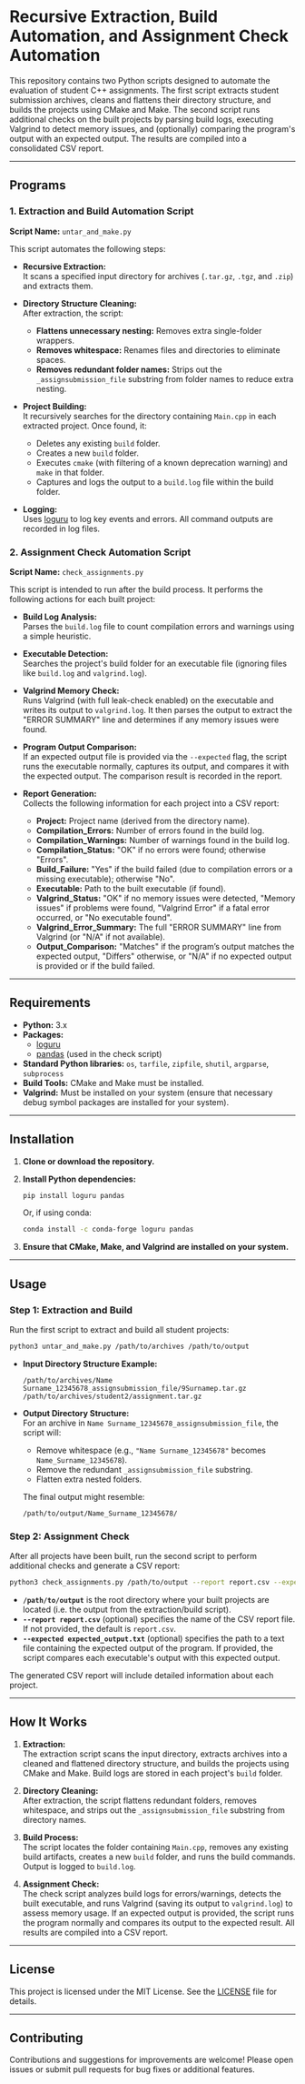 # Recursive Extraction, Build Automation, and Assignment Check Automation

This repository contains two Python scripts designed to automate the evaluation of student C++ assignments. The first script extracts student submission archives, cleans and flattens their directory structure, and builds the projects using CMake and Make. The second script runs additional checks on the built projects by parsing build logs, executing Valgrind to detect memory issues, and (optionally) comparing the program's output with an expected output. The results are compiled into a consolidated CSV report.

---

## Programs

### 1. Extraction and Build Automation Script

**Script Name:** `untar_and_make.py`

This script automates the following steps:

- **Recursive Extraction:**  
  It scans a specified input directory for archives (`.tar.gz`, `.tgz`, and `.zip`) and extracts them.

- **Directory Structure Cleaning:**  
  After extraction, the script:
  - **Flattens unnecessary nesting:** Removes extra single-folder wrappers.
  - **Removes whitespace:** Renames files and directories to eliminate spaces.
  - **Removes redundant folder names:** Strips out the `_assignsubmission_file` substring from folder names to reduce extra nesting.

- **Project Building:**  
  It recursively searches for the directory containing `Main.cpp` in each extracted project. Once found, it:
  - Deletes any existing `build` folder.
  - Creates a new `build` folder.
  - Executes `cmake` (with filtering of a known deprecation warning) and `make` in that folder.
  - Captures and logs the output to a `build.log` file within the build folder.

- **Logging:**  
  Uses [loguru](https://github.com/Delgan/loguru) to log key events and errors. All command outputs are recorded in log files.

### 2. Assignment Check Automation Script

**Script Name:** `check_assignments.py`

This script is intended to run after the build process. It performs the following actions for each built project:

- **Build Log Analysis:**  
  Parses the `build.log` file to count compilation errors and warnings using a simple heuristic.

- **Executable Detection:**  
  Searches the project's build folder for an executable file (ignoring files like `build.log` and `valgrind.log`).

- **Valgrind Memory Check:**  
  Runs Valgrind (with full leak-check enabled) on the executable and writes its output to `valgrind.log`. It then parses the output to extract the "ERROR SUMMARY" line and determines if any memory issues were found.

- **Program Output Comparison:**  
  If an expected output file is provided via the `--expected` flag, the script runs the executable normally, captures its output, and compares it with the expected output. The comparison result is recorded in the report.

- **Report Generation:**  
  Collects the following information for each project into a CSV report:
  - **Project:** Project name (derived from the directory name).
  - **Compilation_Errors:** Number of errors found in the build log.
  - **Compilation_Warnings:** Number of warnings found in the build log.
  - **Compilation_Status:** "OK" if no errors were found; otherwise "Errors".
  - **Build_Failure:** "Yes" if the build failed (due to compilation errors or a missing executable); otherwise "No".
  - **Executable:** Path to the built executable (if found).
  - **Valgrind_Status:** "OK" if no memory issues were detected, "Memory issues" if problems were found, "Valgrind Error" if a fatal error occurred, or "No executable found".
  - **Valgrind_Error_Summary:** The full "ERROR SUMMARY" line from Valgrind (or "N/A" if not available).
  - **Output_Comparison:** "Matches" if the program’s output matches the expected output, "Differs" otherwise, or "N/A" if no expected output is provided or if the build failed.

---

## Requirements

- **Python:** 3.x  
- **Packages:**
  - [loguru](https://pypi.org/project/loguru/)
  - [pandas](https://pandas.pydata.org/) (used in the check script)
- **Standard Python libraries:** `os`, `tarfile`, `zipfile`, `shutil`, `argparse`, `subprocess`
- **Build Tools:** CMake and Make must be installed.
- **Valgrind:** Must be installed on your system (ensure that necessary debug symbol packages are installed for your system).

---

## Installation

1. **Clone or download the repository.**

2. **Install Python dependencies:**

   ```bash
   pip install loguru pandas
   ```
   
   Or, if using conda:
   
   ```bash
   conda install -c conda-forge loguru pandas
   ```

3. **Ensure that CMake, Make, and Valgrind are installed on your system.**

---

## Usage

### Step 1: Extraction and Build

Run the first script to extract and build all student projects:

```bash
python3 untar_and_make.py /path/to/archives /path/to/output
```

- **Input Directory Structure Example:**
  ```
  /path/to/archives/Name Surname_12345678_assignsubmission_file/9Surnamep.tar.gz
  /path/to/archives/student2/assignment.tar.gz
  ```

- **Output Directory Structure:**  
  For an archive in `Name Surname_12345678_assignsubmission_file`, the script will:
  - Remove whitespace (e.g., `"Name Surname_12345678"` becomes `Name_Surname_12345678`).
  - Remove the redundant `_assignsubmission_file` substring.
  - Flatten extra nested folders.
  
  The final output might resemble:
  ```
  /path/to/output/Name_Surname_12345678/
  ```

### Step 2: Assignment Check

After all projects have been built, run the second script to perform additional checks and generate a CSV report:

```bash
python3 check_assignments.py /path/to/output --report report.csv --expected expected_output.txt
```

- **`/path/to/output`** is the root directory where your built projects are located (i.e. the output from the extraction/build script).
- **`--report report.csv`** (optional) specifies the name of the CSV report file. If not provided, the default is `report.csv`.
- **`--expected expected_output.txt`** (optional) specifies the path to a text file containing the expected output of the program. If provided, the script compares each executable's output with this expected output.

The generated CSV report will include detailed information about each project.

---

## How It Works

1. **Extraction:**  
   The extraction script scans the input directory, extracts archives into a cleaned and flattened directory structure, and builds the projects using CMake and Make. Build logs are stored in each project's `build` folder.

2. **Directory Cleaning:**  
   After extraction, the script flattens redundant folders, removes whitespace, and strips out the `_assignsubmission_file` substring from directory names.

3. **Build Process:**  
   The script locates the folder containing `Main.cpp`, removes any existing build artifacts, creates a new `build` folder, and runs the build commands. Output is logged to `build.log`.

4. **Assignment Check:**  
   The check script analyzes build logs for errors/warnings, detects the built executable, and runs Valgrind (saving its output to `valgrind.log`) to assess memory usage. If an expected output is provided, the script runs the program normally and compares its output to the expected result. All results are compiled into a CSV report.

---

## License

This project is licensed under the MIT License. See the [LICENSE](LICENSE) file for details.

---

## Contributing

Contributions and suggestions for improvements are welcome! Please open issues or submit pull requests for bug fixes or additional features.